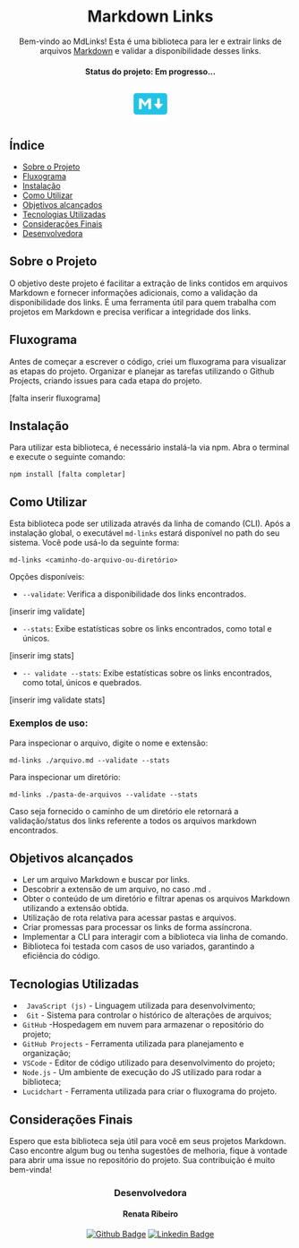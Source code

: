 <div align="center">

# Markdown Links 



Bem-vindo ao MdLinks! Esta é uma biblioteca para ler e extrair links de arquivos [Markdown]((https://docs.pipz.com/central-de-ajuda/learning-center/guia-basico-de-markdown#open)) e validar a disponibilidade desses links. <br>
  #### Status do projeto: Em progresso...
  <img src="./icon-md.png" alt="Markdown Links" width="60" height="60">
  </div>






## Índice

- [Sobre o Projeto](#sobre-o-projeto)
- [Fluxograma](#fluxograma)
- [Instalação](#instalação)
- [Como Utilizar](#como-utilizar)
- [Objetivos alcançados](#objetivos-alcançados)
- [Tecnologias Utilizadas](#tecnologias-utilizadas)
- [Considerações Finais](#considerações-finais)
- [Desenvolvedora](#desenvolvedora)



## Sobre o Projeto

O objetivo deste projeto é facilitar a extração de links contidos em arquivos Markdown e fornecer informações adicionais, como a validação da disponibilidade dos links. É uma ferramenta útil para quem trabalha com projetos em Markdown e precisa verificar a integridade dos links.

## Fluxograma

Antes de começar a escrever o código, criei um fluxograma para visualizar as etapas do projeto. Organizar e planejar as tarefas utilizando o Github Projects, criando issues para cada etapa do projeto.

[falta inserir fluxograma]

## Instalação

Para utilizar esta biblioteca, é necessário instalá-la via npm. Abra o terminal e execute o seguinte comando:

```
npm install [falta completar]
```



## Como Utilizar

Esta biblioteca pode ser utilizada através da linha de comando (CLI). Após a instalação global, o executável `md-links` estará disponível no path do seu sistema. Você pode usá-lo da seguinte forma:

```
md-links <caminho-do-arquivo-ou-diretório>
```

Opções disponíveis:

- `--validate`: Verifica a disponibilidade dos links encontrados.

[inserir img validate]

- `--stats`: Exibe estatísticas sobre os links encontrados, como total e únicos.

[inserir img stats]

- `-- validate --stats`: Exibe estatísticas sobre os links encontrados, como total, únicos e quebrados.

[inserir img validate stats]

### Exemplos de uso:

Para inspecionar o arquivo, digite o nome e extensão:
```
md-links ./arquivo.md --validate --stats
```
Para inspecionar um diretório:
```
md-links ./pasta-de-arquivos --validate --stats
```
Caso seja fornecido o caminho de um diretório ele retornará a validação/status dos links referente a todos os arquivos markdown encontrados.

## Objetivos alcançados

- Ler um arquivo Markdown e buscar por links.
- Descobrir a extensão de um arquivo, no caso .md .
- Obter o conteúdo de um diretório e filtrar apenas os arquivos Markdown utilizando a extensão obtida.
- Utilização de rota relativa para acessar pastas e arquivos.
- Criar promessas para processar os links de forma assíncrona.
- Implementar a CLI para interagir com a biblioteca via linha de comando.
- Biblioteca foi testada com casos de uso variados, garantindo a eficiência do código.

## Tecnologias Utilizadas

- ` JavaScript (js)` - Linguagem utilizada para desenvolvimento;
- ` Git` - Sistema para controlar o histórico de alterações de arquivos;
- `GitHub` -Hospedagem em nuvem para armazenar o repositório do projeto;
- `GitHub Projects` - Ferramenta utilizada para planejamento e organização;
- `VSCode` - Editor de código utilizado para desenvolvimento do projeto;
- `Node.js` - Um ambiente de execução do JS utilizado para rodar a biblioteca;
- `Lucidchart` - Ferramenta utilizada para criar o fluxograma do projeto.


## Considerações Finais

Espero que esta biblioteca seja útil para você em seus projetos Markdown. Caso encontre algum bug ou tenha sugestões de melhoria, fique à vontade para abrir uma issue no repositório do projeto. Sua contribuição é muito bem-vinda!


<div align="center">

### Desenvolvedora

#### Renata Ribeiro

[![Github Badge](https://img.shields.io/badge/-Github-000?style=flat-square&logo=Github&logoColor=white&link)](https://github.com/rbcribeiro)   [![Linkedin Badge](https://img.shields.io/badge/-LinkedIn-blue?style=flat-square&logo=Linkedin&logoColor=white&link)](https://www.linkedin.com/in/rbcribeiro) 
</div>